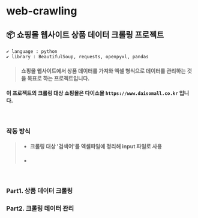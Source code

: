 # web-crawling

## 📦 쇼핑몰 웹사이트 상품 데이터 크롤링 프로젝트

```
✔ language : python
✔ library : BeautifulSoup, requests, openpyxl, pandas
```

> #### 쇼핑몰 웹사이트에서 상품 데이터를 가져와 엑셀 형식으로 데이터를 관리하는 것을 목표로 하는 프로젝트입니다.

#### 이 프로젝트의 크롤링 대상 쇼핑몰은 다이소몰 ```https://www.daisomall.co.kr``` 입니다.

</br>
  
### 작동 방식
>- #### 크롤링 대상 '검색어'를 엑셀파일에 정리해 input 파일로 사용
>- #### 

</br>

### Part1. 상품 데이터 크롤링

### Part2. 크롤링 데이터 관리
